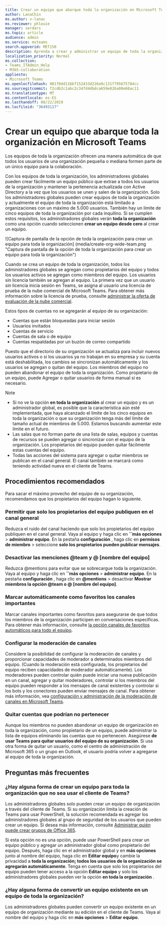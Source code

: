 ```yaml
---
title: Crear un equipo que abarque toda la organización en Microsoft Teams
author: LanaChin
ms.author: v-lanac
ms.reviewer: phlouie
manager: serdars
ms.topic: article
audience: admin
ms.service: msteams
search.appverid: MET150
description: Aprenda a crear y administrar un equipo de toda la organización en Teams.
localization_priority: Normal
ms.collection:
- Teams_ITAdmin_Help
- M365-collaboration
appliesto:
- Microsoft Teams
ms.openlocfilehash: 901f0dd116bf152433d226e0c131f795675784cc
ms.sourcegitcommit: f2cdb2c1abc2c347d4dbdca659e026a08e60ac11
ms.translationtype: MT
ms.contentlocale: es-ES
ms.lasthandoff: 08/22/2019
ms.locfileid: "36493117"
---
```

# <a name="create-an-org-wide-team-in-microsoft-teams"></a>Crear un equipo que abarque toda la organización en Microsoft Teams

Los equipos de toda la organización ofrecen una manera automática de que todos los usuarios de una organización pequeña o mediana formen parte de un único equipo para la colaboración.

Con los equipos de toda la organización, los administradores globales pueden crear fácilmente un equipo público que extrae a todos los usuarios de la organización y mantener la pertenencia actualizada con Active Directory a la vez que los usuarios se unen y salen de la organización. Solo los administradores globales pueden crear equipos de toda la organización y actualmente el equipo de toda la organización está limitado a organizaciones con un máximo de 5.000 usuarios. También hay un límite de cinco equipos de toda la organización por cada inquilino. Si se cumplen estos requisitos, los administradores globales verán **toda la organización** como una opción cuando seleccionen **crear un equipo desde cero** al crear un equipo. 

![Captura de pantalla de la opción de toda la organización para crear un equipo para toda la organización] (media/create-org-wide-team.png "Captura de pantalla de la opción de toda la organización para crear un equipo para toda la organización")

Cuando se crea un equipo de toda la organización, todos los administradores globales se agregan como propietarios del equipo y todos los usuarios activos se agregan como miembros del equipo. Los usuarios sin licencia también se agregan al equipo. La primera vez que un usuario sin licencia inicia sesión en Teams, se asigna al usuario una licencia de prueba de la nube comercial de Microsoft Teams. Para obtener más información sobre la licencia de prueba, consulte [administrar la oferta de evaluación de la nube comercial](iw-trial-teams.md). 

Estos tipos de cuentas no se agregarán al equipo de su organización:

- Cuentas que están bloqueadas para iniciar sesión
- Usuarios invitados
- Cuentas de servicio
- Cuentas de sala o de equipo
- Cuentas respaldadas por un buzón de correo compartido

Puesto que el directorio de su organización se actualiza para incluir nuevos usuarios activos o si los usuarios ya no trabajan en su empresa y su cuenta está deshabilitada, los cambios se sincronizan automáticamente y los usuarios se agregan o quitan del equipo. Los miembros del equipo no pueden abandonar el equipo de toda la organización. Como propietario de un equipo, puede Agregar o quitar usuarios de forma manual si es necesario.

> [!NOTE]
> - Si no ve la opción **en toda la organización** al crear un equipo y es un administrador global, es posible que la característica aún esté implementada, que haya alcanzado el límite de los cinco equipos en toda la organización o que su organización tenga más del límite de tamaño actual de miembros de 5.000. Estamos buscando aumentar este límite en el futuro.
> - Las salas que no forman parte de una lista de salas, equipos y cuentas de recursos se pueden agregar o sincronizar con el equipo de la organización. Los propietarios del equipo pueden quitar fácilmente estas cuentas del equipo.
> - Todas las acciones del sistema para agregar o quitar miembros se publican en el canal general. El canal también se marcará como teniendo actividad nueva en el cliente de Teams.

## <a name="best-practices"></a>Procedimientos recomendados

Para sacar el máximo provecho del equipo de su organización, recomendamos que los propietarios del equipo hagan lo siguiente.

### <a name="allow-only-team-owners-to-post-to-the-general-channel"></a>Permitir que solo los propietarios del equipo publiquen en el canal general

Reduzca el ruido del canal haciendo que solo los propietarios del equipo publiquen en el canal general. Vaya al equipo y haga clic en **̇ ̇ ̇ más opciones** > **administrar equipo**. En la pestaña **configuración** , haga clic en **permisos de miembro** > seleccione **solo los propietarios pueden publicar mensajes**.

### <a name="turn-off-team-and-team-name-mentions"></a>Desactivar las menciones @team y @ [nombre del equipo]

 Reduzca @mentions para evitar que se sobrecargue toda la organización. Vaya al equipo y haga clic en **̇ ̇ ̇ más opciones** > **administrar equipo**. En la pestaña **configuración** , haga clic en <strong>@mentions</strong> > desactivar **Mostrar miembros la opción @team o @ [nombre del equipo]**. 

### <a name="automatically-favorite-important-channels"></a>Marcar automáticamente como favoritos los canales importantes

Marcar canales importantes como favoritos para asegurarse de que todos los miembros de la organización participen en conversaciones específicas. Para obtener más información, consulte [la opción canales de favoritos automáticos para todo el equipo](https://support.office.com/article/auto-favorite-channels-for-the-whole-team-a948272c-5aa5-429c-863c-4e1e1cd6b0f6).

### <a name="set-up-channel-moderation"></a>Configurar la moderación de canales

Considere la posibilidad de configurar la moderación de canales y proporcionar capacidades de moderador a determinados miembros del equipo. (Cuando la moderación está configurada, los propietarios del equipo reciben capacidades de moderador automáticamente). Los moderadores pueden controlar quién puede iniciar una nueva publicación en un canal, agregar y quitar moderadores, controlar si los miembros del equipo pueden responder a los mensajes de canal existentes y controlar si los bots y los conectores pueden enviar mensajes de canal. Para obtener más información, vea [configuración y administración de la moderación de canales en Microsoft Teams](manage-channel-moderation-in-teams.md).

### <a name="remove-accounts-that-might-not-belong"></a>Quitar cuentas que podrían no pertenecer

Aunque los miembros no pueden abandonar un equipo de organización en toda la organización, como propietario de un equipo, puede administrar la lista de equipos eliminando las cuentas que no pertenecen. Asegúrese **de usar Teams para quitar usuarios del equipo de su organización**. Si usa otra forma de quitar un usuario, como el centro de administración de Microsoft 365 o un grupo en Outlook, el usuario podría volver a agregarse al equipo de toda la organización.

## <a name="faq"></a>Preguntas más frecuentes

### <a name="is-there-a-way-to-create-an-org-wide-team-other-than-using-the-teams-client"></a>¿Hay alguna forma de crear un equipo para toda la organización que no sea usar el cliente de Teams?

Los administradores globales solo pueden crear un equipo de organización a través del cliente de Teams. Si su organización limita la creación de Teams para usar PowerShell, la solución recomendada es agregar los administradores globales al grupo de seguridad de los usuarios que pueden crear un equipo. Si desea más información, consulte [Administrar quién puede crear grupos de Office 365](https://docs.microsoft.com/office365/admin/create-groups/manage-creation-of-groups).

Si esta opción no es una opción, puede usar PowerShell para crear un equipo público y agregar un administrador global como propietario del equipo. Después, haga clic en el administrador global y en **más opciones** junto al nombre del equipo, haga clic en **Editar equipo**y cambie la privacidad a **toda la organización; todos los usuarios de la organización se agregarán automáticamente**. Tenga en cuenta que solo los propietarios del equipo pueden tener acceso a la opción **Editar equipo** y solo los administradores globales pueden ver la opción **en toda la organización** .

### <a name="is-there-a-way-to-convert-an-existing-team-to-an-org-wide-team"></a>¿Hay alguna forma de convertir un equipo existente en un equipo de toda la organización?

Los administradores globales pueden convertir un equipo existente en un equipo de organización mediante su edición en el cliente de Teams. Vaya al nombre del equipo y haga clic en **más opciones** > **Editar equipo**.
